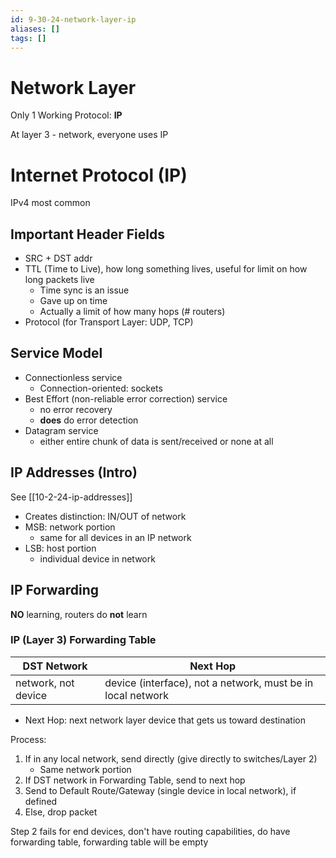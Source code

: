```yaml
---
id: 9-30-24-network-layer-ip
aliases: []
tags: []
---
```


# Network Layer

Only 1 Working Protocol: **IP**

At layer 3 - network, everyone uses IP

# Internet Protocol (IP)
IPv4 most common

## Important Header Fields
- SRC + DST addr
- TTL (Time to Live), how long something lives, useful for limit on how long packets live
    - Time sync is an issue
    - Gave up on time
    - Actually a limit of how many hops (# routers)
- Protocol (for Transport Layer: UDP, TCP)

## Service Model
- Connectionless service
    - Connection-oriented: sockets
- Best Effort (non-reliable error correction) service
    - no error recovery
    - **does** do error detection
- Datagram service
    - either entire chunk of data is sent/received or none at all

## IP Addresses (Intro)
See [[10-2-24-ip-addresses]]
- Creates distinction: IN/OUT of network
- MSB: network portion
    - same for all devices in an IP network
- LSB: host portion
    - individual device in network

## IP Forwarding
**NO** learning, routers do **not** learn

### IP (Layer 3) Forwarding Table
| DST Network | Next Hop |
| -------------- | --------------- |
|network, not device  | device (interface), not a network, must be in local network| 

- Next Hop: next network layer device that gets us toward destination

Process:
1) If in any local network, send directly (give directly to switches/Layer 2)
    - Same network portion
2) If DST network in Forwarding Table, send to next hop
3) Send to Default Route/Gateway (single device in local network), if defined
4) Else, drop packet

Step 2 fails for end devices, don't have routing capabilities, do have forwarding table, forwarding table will be empty
